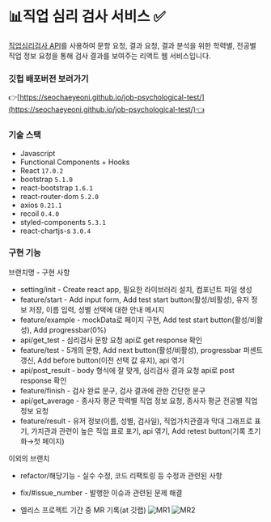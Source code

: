 # 📊직업 심리 검사 서비스 ✅

[직업심리검사 API](https://www.career.go.kr/cnet/front/openapi/openApiTestCenter.do)를 사용하여 문항 요청, 결과 요청, 결과 분석을 위한 학력별, 전공별 직업 정보 요청을 통해 검사 결과를 보여주는 리액트 웹 서비스입니다.

### 깃헙 배포버전 보러가기

👉[https://seochaeyeoni.github.io/job-psychological-test/](https://seochaeyeoni.github.io/job-psychological-test/)👈

### 기술 스택

- Javascript
- Functional Components + Hooks
- React `17.0.2`
- bootstrap `5.1.0`
- react-bootstrap `1.6.1`
- react-router-dom `5.2.0`
- axios `0.21.1`
- recoil `0.4.0`
- styled-components `5.3.1`
- react-chartjs-s `3.0.4`

### 구현 기능

브랜치명 - 구현 사항

- setting/init - Create react app, 필요한 라이브러리 설치, 컴포넌트 파일 생성
- feature/start - Add input form, Add test start button(활성/비활성), 유저 정보 저장, 이름 입력, 성별 선택에 대한 안내 메시지
- feature/example - mockData로 페이지 구현, Add test start button(활성/비활성), Add progressbar(0%)
- api/get_test - 심리검사 문항 요청 api로 get response 확인
- feature/test - 5개의 문항, Add next button(활성/비활성), progressbar 퍼센트 갱신, Add before button(이전 선택 값 유지), api 엮기
- api/post_result - body 형식에 잘 맞게, 심리검사 결과 요청 api로 post response 확인
- feature/finish - 검사 완료 문구, 검사 결과에 관한 간단한 문구
- api/get_average - 종사자 평균 학력별 직업 정보 요청, 종사자 평균 전공별 직업 정보 요청
- feature/result - 유저 정보(이름, 성별, 검사일), 직업가치관결과 막대 그래프로 표기, 가치관과 관련이 높은 직업 표로 표기, api 엮기, Add retest button(기록 초기화→첫 페이지)

이외의 브랜치

- refactor/해당기능 - 실수 수정, 코드 리팩토링 등 수정과 관련된 사항
- fix/#issue_number - 발행한 이슈과 관련된 문제 해결

- 엘리스 프로젝트 기간 중 MR 기록(at 깃랩)
![MR1](https://s3-us-west-2.amazonaws.com/secure.notion-static.com/2465b0ca-78d4-413e-a263-b73f484f8b01/Untitled.png)
![MR2](https://s3-us-west-2.amazonaws.com/secure.notion-static.com/ec5b3530-8f46-458f-b978-068d4b09bdf1/Untitled.png)